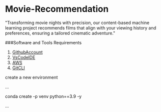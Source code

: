 # Movie-Recommendation

"Transforming movie nights with precision, our content-based machine learning project recommends films that align with your viewing history and preferences, ensuring a tailored cinematic adventure."


###Software and Tools Requirements

   1. [GithubAccount]( https://github.com/)
   2. [VsCodeIDE](https://code.visualstudio.com/)
   3. [AWS](https://aws.amazon.com/console/)
   4. [GitCLI](https://git-scm.com/)


   
create a new environment

...

conda create -p venv python==3.9 -y 

...